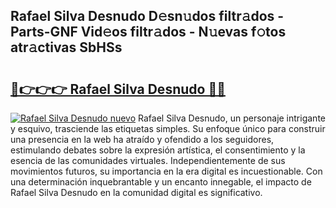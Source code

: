 ## Rafael Silva Desnudo D𝚎sn𝚞dos filtr𝚊dos - Parts-GNF Vid𝚎os filtr𝚊dos - N𝚞evas f𝚘tos atr𝚊ctivas SbHSs

# <h2><a href="http://mb0lrk.tromn.icu/?c=Rafael+Silva+Desnudo">🔗👉👉👉 Rafael Silva Desnudo 🔗🔗</a></h2>

[![Rafael Silva Desnudo nuevo](https://i.imgur.com/pEAQMta.gif)](http://mb0lrk.tromn.icu/?c=Rafael+Silva+Desnudo)
Rafael Silva Desnudo, un personaje intrigante y esquivo, trasciende las etiquetas simples. Su enfoque único para construir una presencia en la web ha atraído y ofendido a los seguidores, estimulando debates sobre la expresión artística, el consentimiento y la esencia de las comunidades virtuales. Independientemente de sus movimientos futuros, su importancia en la era digital es incuestionable. Con una determinación inquebrantable y un encanto innegable, el impacto de Rafael Silva Desnudo en la comunidad digital es significativo.
